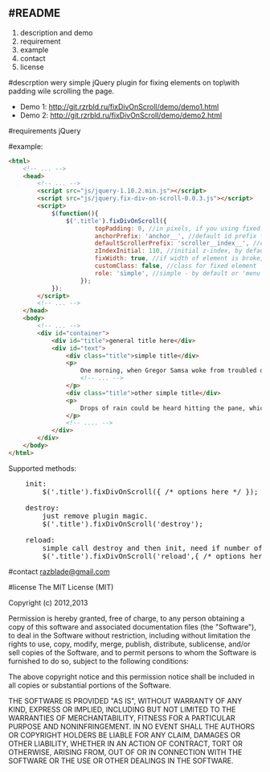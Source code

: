 ﻿#README 
----------------
1. description and demo
2. requirement
3. example
4. contact
5. license

#descrption
wery simple jQuery plugin for fixing elements on top\with padding wile scrolling the page.
* Demo 1: http://git.rzrbld.ru/fixDivOnScroll/demo/demo1.html 
* Demo 2: http://git.rzrbld.ru/fixDivOnScroll/demo/demo2.html

#requirements
jQuery

#example:
```html
<html>
    <!-- ... -->
    <head>
        <!-- ... -->
        <script src="js/jquery-1.10.2.min.js"></script>
        <script src="js/jquery.fix-div-on-scroll-0.0.3.js"></script>
        <script>
            $(function(){
                $('.title').fixDivOnScroll({
                        topPadding: 0, //in pixels, if you using fixed-to-top nav-bar or somthing like that
                        anchorPrefix: 'anchor__', //default id prefix for anchor id
                        defaultScrollerPrefix: 'scroller__index__', //default pattern for div id, only if div doesn't have an id
                        zIndexInitial: 110, //initial z-index, by default set 100
                        fixWidth: true, //if width of element is broke, try set to false
                        customClass: false, //class for fixed element
                        role: 'simple', //simple - by default or 'menu' - for menue-like 
                    });
            });
        </script>
        <!-- ... -->
    </head>
    <body>
        <!-- ... -->
        <div id="container">
            <div id="title">general title here</div>
            <div id="text">
                <div class="title">simple title</div>
                <p>
                    One morning, when Gregor Samsa woke from troubled dreams, he found himself transformed in his bed into a horrible vermin. He lay on his armour-like back, and if he lifted his head a 
                    <!-- ... -->
                </p>
                <div class="title">other simple title</div>
                <p>
                    Drops of rain could be heard hitting the pane, which made him feel quite sad. "How about if I sleep a little bit longer and forget all this nonsense
                </p>
                <!-- .... -->
            </div>
        </div>
    </body>
</html>
```
Supported methods:
<pre>
    init:
        $('.title').fixDivOnScroll({ /* options here */ });

    destroy:
        just remove plugin magic.
        $('.title').fixDivOnScroll('destroy');

    reload:
        simple call destroy and then init, need if number of titles dunamicly changes
        $('.title').fixDivOnScroll('reload',{ /* options here */ })
</pre>

#contact
razblade@gmail.com

#license
The MIT License (MIT)

Copyright (c) 2012,2013

Permission is hereby granted, free of charge, to any person obtaining a copy
of this software and associated documentation files (the "Software"), to deal
in the Software without restriction, including without limitation the rights
to use, copy, modify, merge, publish, distribute, sublicense, and/or sell
copies of the Software, and to permit persons to whom the Software is
furnished to do so, subject to the following conditions:

The above copyright notice and this permission notice shall be included in
all copies or substantial portions of the Software.

THE SOFTWARE IS PROVIDED "AS IS", WITHOUT WARRANTY OF ANY KIND, EXPRESS OR
IMPLIED, INCLUDING BUT NOT LIMITED TO THE WARRANTIES OF MERCHANTABILITY,
FITNESS FOR A PARTICULAR PURPOSE AND NONINFRINGEMENT. IN NO EVENT SHALL THE
AUTHORS OR COPYRIGHT HOLDERS BE LIABLE FOR ANY CLAIM, DAMAGES OR OTHER
LIABILITY, WHETHER IN AN ACTION OF CONTRACT, TORT OR OTHERWISE, ARISING FROM,
OUT OF OR IN CONNECTION WITH THE SOFTWARE OR THE USE OR OTHER DEALINGS IN
THE SOFTWARE.


